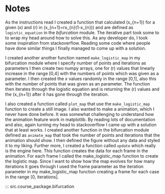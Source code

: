 # Notes

As the instructions read I created a function that calculated \(x_{n+1}\)
for a given \(x\) and \(r\) in \(x_{n+1}=rx_{n}(1-x_{n})\) and are defined as `logistic_equation` 
in the *bifurcation* module. The iterative part took some to to wrap my head around how to 
solve this. As any developer do, I took some inspiration from stackoverflow. Reading some 
code where people have done similar things I finally managed to come up with a solution.

I created another another function named `make_logistic_map` in my bifurcation module 
where I specify number of points and iterations as parameters I then create two numpy arrays,
one for \(r\) values that linearly increase  in the range [0,4] with the numbers 
of points which was given as a parameter. I then created the $x$ values randomly
in the range [0,1], also this with the number of points that was given as an parameter.
The function then iterates through the logistic equation and is returning the \(r\) values and 
the \(x_{n+1}\) after it has gone through the iteration.

I also created a function called `plot_map` that use the `make_logistic_map` function to 
create a still image. I also wanted to make a animation, which I never have done before. It was
somewhat challenging to understand how the animation feature work in matplotlib. By reading lots of
documentation and also, again turning my head to stackoverflow I came up with a solution that at
least works. I created another function in the bifurcation module defined as `animate_map` 
that took the number of points and iterations that the animation should show. I then defined the
figure without any data and styled it to my liking. Further more, I created a function called
`update` which really is the engine here. This function creates the data for each frame in the
animation. For each frame I called the make_logistic_map function to create the logistic map. Since 
I want to show how the map evolves for how many iterations it goes through I used the frame
parameter as the iteration parameter in my make_logistic_map function creating a frame for each case
in the range [0, iterations]. 


::: src.course_package.bifurcation
